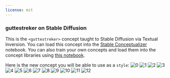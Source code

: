 ```yaml
---
license: mit
---
```

### guttestreker on Stable Diffusion
This is the `<guttestreker>` concept taught to Stable Diffusion via Textual Inversion. You can load this concept into the [Stable Conceptualizer](https://colab.research.google.com/github/huggingface/notebooks/blob/main/diffusers/stable_conceptualizer_inference.ipynb) notebook. You can also train your own concepts and load them into the concept libraries using [this notebook](https://colab.research.google.com/github/huggingface/notebooks/blob/main/diffusers/sd_textual_inversion_training.ipynb).

Here is the new concept you will be able to use as a `style`:
![<guttestreker> 0](https://huggingface.co/sd-concepts-library/guttestreker/resolve/main/concept_images/9.jpeg)
![<guttestreker> 1](https://huggingface.co/sd-concepts-library/guttestreker/resolve/main/concept_images/10.jpeg)
![<guttestreker> 2](https://huggingface.co/sd-concepts-library/guttestreker/resolve/main/concept_images/3.jpeg)
![<guttestreker> 3](https://huggingface.co/sd-concepts-library/guttestreker/resolve/main/concept_images/1.jpeg)
![<guttestreker> 4](https://huggingface.co/sd-concepts-library/guttestreker/resolve/main/concept_images/4.jpeg)
![<guttestreker> 5](https://huggingface.co/sd-concepts-library/guttestreker/resolve/main/concept_images/8.jpeg)
![<guttestreker> 6](https://huggingface.co/sd-concepts-library/guttestreker/resolve/main/concept_images/11.jpeg)
![<guttestreker> 7](https://huggingface.co/sd-concepts-library/guttestreker/resolve/main/concept_images/6.jpeg)
![<guttestreker> 8](https://huggingface.co/sd-concepts-library/guttestreker/resolve/main/concept_images/5.jpeg)
![<guttestreker> 9](https://huggingface.co/sd-concepts-library/guttestreker/resolve/main/concept_images/0.jpeg)
![<guttestreker> 10](https://huggingface.co/sd-concepts-library/guttestreker/resolve/main/concept_images/2.jpeg)
![<guttestreker> 11](https://huggingface.co/sd-concepts-library/guttestreker/resolve/main/concept_images/7.jpeg)
![<guttestreker> 12](https://huggingface.co/sd-concepts-library/guttestreker/resolve/main/concept_images/12.jpeg)

